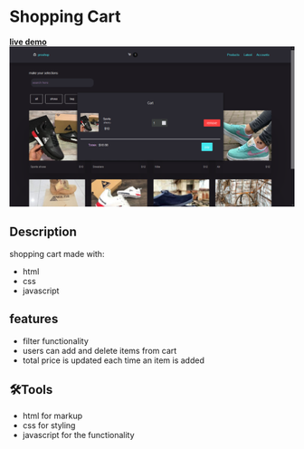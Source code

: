 # Shopping Cart

[**live demo**](https://oliverwanyonyi.github.io/cart/)
![shopping cart](assets/cart.png)

## Description

shopping cart made with:

- html
- css
- javascript

## features

- filter functionality
- users can add and delete items from cart
- total price is updated each time an item is added

## 🛠Tools

- html for markup
- css for styling
- javascript for the functionality
